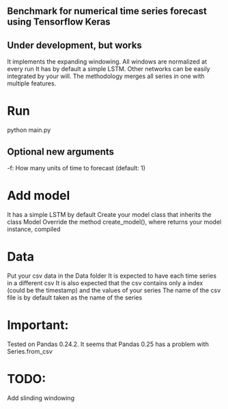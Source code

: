 ## Benchmark for numerical time series forecast using Tensorflow Keras

## Under development, but works

It implements the expanding windowing. All windows are normalized at every run
It has by default a simple LSTM. Other networks can be easily integrated by your will.
The methodology merges all series in one with multiple features.

# Run
python main.py
## Optional new arguments
-f: How many units of time to forecast (default: 1)

# Add model
It has a simple LSTM by default
Create your model class that inherits the class Model
Override the method create_model(), where returns your model instance, compiled

# Data
Put your csv data in the Data folder
It is expected to have each time series in a different csv
It is also expected that the csv contains only a index (could be the timestamp) and the values of your series
The name of the csv file is by default taken as the name of the series

# Important:
Tested on Pandas 0.24.2. It seems that Pandas 0.25 has a problem with Series.from_csv

# TODO:
Add slinding windowing

